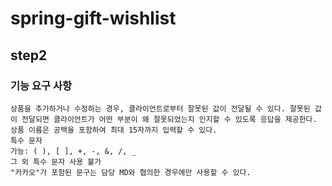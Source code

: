 # spring-gift-wishlist
## step2
### 기능 요구 사항
    상품을 추가하거나 수정하는 경우, 클라이언트로부터 잘못된 값이 전달될 수 있다. 잘못된 값이 전달되면 클라이언트가 어떤 부분이 왜 잘못되었는지 인지할 수 있도록 응답을 제공한다.
    상품 이름은 공백을 포함하여 최대 15자까지 입력할 수 있다.
    특수 문자
    가능: ( ), [ ], +, -, &, /, _
    그 외 특수 문자 사용 불가
    "카카오"가 포함된 문구는 담당 MD와 협의한 경우에만 사용할 수 있다.
